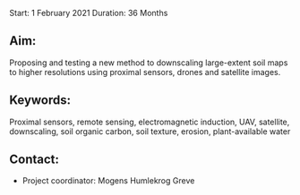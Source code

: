 
Start:	1 February 2021
Duration:	36 Months

## Aim:	

Proposing and testing a new method to downscaling large-extent soil maps to higher resolutions using proximal sensors, drones and satellite images.
## Keywords:	

Proximal sensors, remote sensing, electromagnetic induction, UAV, satellite, downscaling, soil organic carbon, soil texture, erosion, plant-available water   

## Contact:	

- Project coordinator: Mogens Humlekrog Greve 